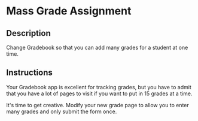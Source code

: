 # Mass Grade Assignment

## Description

Change Gradebook so that you can add many grades for a student at one time.

## Instructions

Your Gradebook app is excellent for tracking grades, but you have to admit that you have a lot of pages to visit if you want to put in 15 grades at a time.

It's time to get creative.  Modify your new grade page to allow you to enter many grades and only submit the form once.
